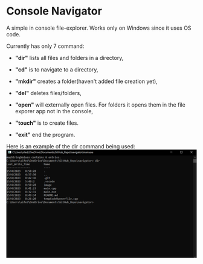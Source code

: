 # Console Navigator

A simple in console file-explorer. Works only on Windows since it uses OS code.

Currently has only 7 command:

- **"dir"** lists all files and folders in a directory,

- **"cd"** is to navigate to a directory, 

- **"mkdir"** creates a folder(haven't added file creation yet),

- **"del"** deletes files/folders,

- **"open"** will externally open files. For folders it opens them in the file exporer app not in the console,

- **"touch"** is to create files.

- **"exit"** end the program.

Here is an example of the dir command being used:
![example](./image/example.png)
